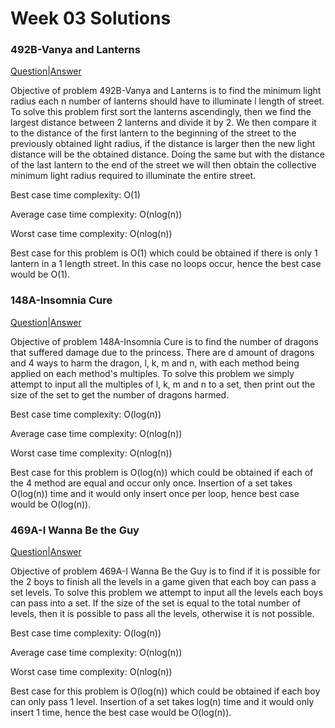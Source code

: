 # Week 03 Solutions

### 492B-Vanya and Lanterns

[Question](http://codeforces.com/problemset/problem/492/B)|[Answer](https://codeforces.com/contest/492/submission/42955946)

Objective of problem 492B-Vanya and Lanterns is to find the minimum light radius each n number of lanterns should have to illuminate
l length of street. To solve this problem first sort the lanterns ascendingly, then we find the largest distance between 2 lanterns and 
divide it by 2. We then compare it to the distance of the first lantern to the beginning of the street to the previously obtained light 
radius, if the distance is larger then the new light distance will be the obtained distance. Doing the same but with the distance of the 
last lantern to the end of the street we will then obtain the collective minimum light radius required to illuminate the entire street.

Best case time complexity: O(1)

Average case time complexity: O(nlog(n))

Worst case time complexity: O(nlog(n))

Best case for this problem is O(1) which could be obtained if there is only 1 lantern in a 1 length street. In this case no loops occur,
hence the best case would be O(1).

### 148A-Insomnia Cure

[Question](http://codeforces.com/problemset/problem/148/A)|[Answer](http://codeforces.com/contest/148/submission/42937887)

Objective of problem 148A-Insomnia Cure is to find the number of dragons that suffered damage due to the princess. There are d amount of 
dragons and 4 ways to harm the dragon, l, k, m and n, with each method being applied on each method's multiples. To solve this problem
we simply attempt to input all the multiples of l, k, m and n to a set, then print out the size of the set to get the number of dragons
harmed. 

Best case time complexity: O(log(n))

Average case time complexity: O(nlog(n))

Worst case time complexity: O(nlog(n))

Best case for this problem is O(log(n)) which could be obtained if each of the 4 method are equal and occur only once. Insertion of a 
set takes O(log(n)) time and it would only insert once per loop, hence best case would be O(log(n)).

### 469A-I Wanna Be the Guy

[Question](http://codeforces.com/problemset/problem/469/A)|[Answer](http://codeforces.com/contest/469/submission/42940512)

Objective of problem 469A-I Wanna Be the Guy is to find if it is possible for the 2 boys to finish all the levels in a game given that
each boy can pass a set levels. To solve this problem we attempt to input all the levels each boys can pass into a set. If the size of 
the set is equal to the total number of levels, then it is possible to pass all the levels, otherwise it is not possible. 

Best case time complexity: O(log(n))

Average case time complexity: O(nlog(n))

Worst case time complexity: O(nlog(n))

Best case for this problem is O(log(n)) which could be obtained if each boy can only pass 1 level. Insertion of a set takes log(n) time
and it would only insert 1 time, hence the best case would be O(log(n)).

